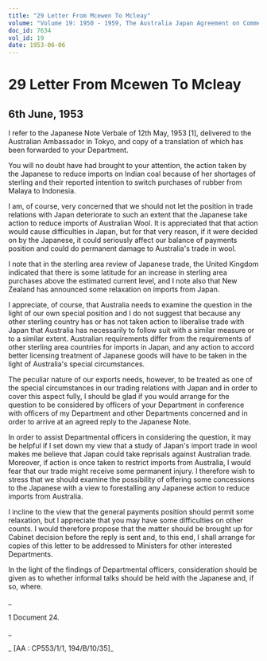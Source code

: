 ```yaml
---
title: "29 Letter From Mcewen To Mcleay"
volume: "Volume 19: 1950 - 1959, The Australia Japan Agreement on Commerce"
doc_id: 7634
vol_id: 19
date: 1953-06-06
---
```


# 29 Letter From Mcewen To Mcleay

## 6th June, 1953

I refer to the Japanese Note Verbale of 12th May, 1953 [1], delivered to the Australian Ambassador in Tokyo, and copy of a translation of which has been forwarded to your Department.

You will no doubt have had brought to your attention, the action taken by the Japanese to reduce imports on Indian coal because of her shortages of sterling and their reported intention to switch purchases of rubber from Malaya to Indonesia.

I am, of course, very concerned that we should not let the position in trade relations with Japan deteriorate to such an extent that the Japanese take action to reduce imports of Australian Wool. It is appreciated that that action would cause difficulties in Japan, but for that very reason, if it were decided on by the Japanese, it could seriously affect our balance of payments position and could do permanent damage to Australia's trade in wool.

I note that in the sterling area review of Japanese trade, the United Kingdom indicated that there is some latitude for an increase in sterling area purchases above the estimated current level, and I note also that New Zealand has announced some relaxation on imports from Japan.

I appreciate, of course, that Australia needs to examine the question in the light of our own special position and I do not suggest that because any other sterling country has or has not taken action to liberalise trade with Japan that Australia has necessarily to follow suit with a similar measure or to a similar extent. Australian requirements differ from the requirements of other sterling area countries for imports in Japan, and any action to accord better licensing treatment of Japanese goods will have to be taken in the light of Australia's special circumstances.

The peculiar nature of our exports needs, however, to be treated as one of the special circumstances in our trading relations with Japan and in order to cover this aspect fully, I should be glad if you would arrange for the question to be considered by officers of your Department in conference with officers of my Department and other Departments concerned and in order to arrive at an agreed reply to the Japanese Note.

In order to assist Departmental officers in considering the question, it may be helpful if I set down my view that a study of Japan's import trade in wool makes me believe that Japan could take reprisals against Australian trade. Moreover, if action is once taken to restrict imports from Australia, I would fear that our trade might receive some permanent injury. I therefore wish to stress that we should examine the possibility of offering some concessions to the Japanese with a view to forestalling any Japanese action to reduce imports from Australia.

I incline to the view that the general payments position should permit some relaxation, but I appreciate that you may have some difficulties on other counts. I would therefore propose that the matter should be brought up for Cabinet decision before the reply is sent and, to this end, I shall arrange for copies of this letter to be addressed to Ministers for other interested Departments.

In the light of the findings of Departmental officers, consideration should be given as to whether informal talks should be held with the Japanese and, if so, where.

_

1 Document 24.

_

_ [AA : CP553/1/1, 194/B/10/35]_
